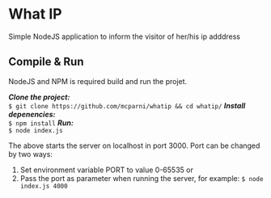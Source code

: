# What IP
Simple NodeJS application to inform the visitor of her/his ip adddress

## Compile & Run
NodeJS and NPM is required build and run the projet.  
  
***Clone the project:***  
```$ git clone https://github.com/mcparni/whatip && cd whatip/```
***Install depenencies:***  
```$ npm install```
***Run:***  
```$ node index.js```  
  
The above starts the server on localhost in port 3000. Port can be changed by two ways:  
1. Set environment variable PORT to value 0-65535 or  
2. Pass the port as parameter when running the server, for example: ```$ node index.js 4000```
